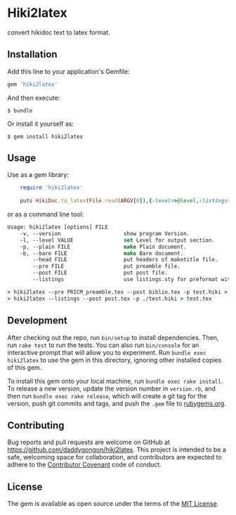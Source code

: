 # Hiki2latex

convert hikidoc text to latex format.

## Installation

Add this line to your application's Gemfile:

```ruby
gem 'hiki2latex'

```

And then execute:

    $ bundle 

Or install it yourself as:

    $ gem install hiki2latex

## Usage

Use as a gem library:
```ruby
    require 'hiki2latex'
    
    puts HikiDoc.to_latex(File.read(ARGV[0]),{:level=>@level,:listings=>@listings})
```

or as a command line tool:

```csh
Usage: hiki2latex [options] FILE
    -v, --version                    show program Version.
    -l, --level VALUE                set Level for output section.
    -p, --plain FILE                 make Plain document.
    -b, --bare FILE                  make Bare document.
        --head FILE                  put headers of maketitle file.
        --pre FILE                   put preamble file.
        --post FILE                  put post file.
        --listings                   use listings.sty for preformat with style.

> hiki2latex --pre PRICM_preamble.tex --post biblio.tex -p test.hiki > test.tex
> hiki2latex --listings --post post.tex -p ./test.hiki > test.tex
```

## Development

After checking out the repo, run `bin/setup` to install dependencies. Then, run `rake test` to run the tests. You can also run `bin/console` for an interactive prompt that will allow you to experiment. Run `bundle exec hiki2latex` to use the gem in this directory, ignoring other installed copies of this gem.

To install this gem onto your local machine, run `bundle exec rake install`. To release a new version, update the version number in `version.rb`, and then run `bundle exec rake release`, which will create a git tag for the version, push git commits and tags, and push the `.gem` file to [rubygems.org](https://rubygems.org).

## Contributing

Bug reports and pull requests are welcome on GitHub at https://github.com/daddygongon/hiki2latex. This project is intended to be a safe, welcoming space for collaboration, and contributors are expected to adhere to the [Contributor Covenant](contributor-covenant.org) code of conduct.


## License

The gem is available as open source under the terms of the [MIT License](http://opensource.org/licenses/MIT).

